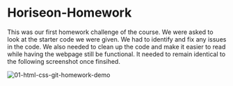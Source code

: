 # Horiseon-Homework
This was our first homework challenge of the course.
We were asked to look at the starter code we were given.
We had to identify and fix any issues in the code.
We also needed to clean up the code and make it easier to read while having the webpage still be functional.
It needed to remain identical to the following screenshot once finsihed.


![01-html-css-git-homework-demo](https://user-images.githubusercontent.com/60635509/226144380-f0cb810b-1b9a-4902-8bb1-5fd7d735af08.png)

